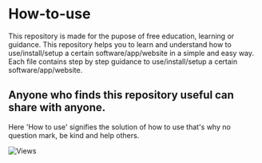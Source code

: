 # How-to-use
This repository is made for the pupose of free education, learning or guidance.
This repository helps you to learn and understand how to use/install/setup a certain software/app/website in a simple and easy way.
Each file contains step by step guidance to use/install/setup a certain software/app/website.

## Anyone who finds this repository useful can share with anyone.
Here 'How to use' signifies the solution of how to use that's why no question mark, be kind and help others. 

![Views](https://img.shields.io/badge/👁️_Views-1-red?style=for-the-badge&color=black)
